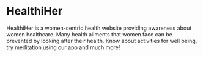 # HealthiHer
HealthiHer is a women-centric health website providing awareness about women healthcare. Many health ailments that women face can be prevented by looking after their health. Know about activities for well being, try meditation using our app and much more!
